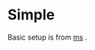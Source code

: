 # Simple
Basic setup is from [ms](https://learn.microsoft.com/en-us/dotnet/orleans/tutorials-and-samples/tutorial-1) .

